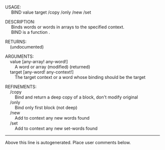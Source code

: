 USAGE:  
&nbsp;&nbsp;&nbsp;&nbsp;&nbsp;BIND&nbsp;value&nbsp;target&nbsp;/copy&nbsp;/only&nbsp;/new&nbsp;/set  
  
DESCRIPTION:  
&nbsp;&nbsp;&nbsp;&nbsp;&nbsp;Binds&nbsp;words&nbsp;or&nbsp;words&nbsp;in&nbsp;arrays&nbsp;to&nbsp;the&nbsp;specified&nbsp;context.  
&nbsp;&nbsp;&nbsp;&nbsp;&nbsp;BIND&nbsp;is&nbsp;a&nbsp;function&nbsp;.  
  
RETURNS:  
&nbsp;&nbsp;&nbsp;&nbsp;(undocumented)  
  
ARGUMENTS:  
&nbsp;&nbsp;&nbsp;&nbsp;value&nbsp;[any-array!&nbsp;any-word!]  
&nbsp;&nbsp;&nbsp;&nbsp;&nbsp;&nbsp;&nbsp;&nbsp;A&nbsp;word&nbsp;or&nbsp;array&nbsp;(modified)&nbsp;(returned)  
&nbsp;&nbsp;&nbsp;&nbsp;target&nbsp;[any-word!&nbsp;any-context!]  
&nbsp;&nbsp;&nbsp;&nbsp;&nbsp;&nbsp;&nbsp;&nbsp;The&nbsp;target&nbsp;context&nbsp;or&nbsp;a&nbsp;word&nbsp;whose&nbsp;binding&nbsp;should&nbsp;be&nbsp;the&nbsp;target  
  
REFINEMENTS:  
&nbsp;&nbsp;&nbsp;&nbsp;/copy  
&nbsp;&nbsp;&nbsp;&nbsp;&nbsp;&nbsp;&nbsp;&nbsp;Bind&nbsp;and&nbsp;return&nbsp;a&nbsp;deep&nbsp;copy&nbsp;of&nbsp;a&nbsp;block,&nbsp;don't&nbsp;modify&nbsp;original  
&nbsp;&nbsp;&nbsp;&nbsp;/only  
&nbsp;&nbsp;&nbsp;&nbsp;&nbsp;&nbsp;&nbsp;&nbsp;Bind&nbsp;only&nbsp;first&nbsp;block&nbsp;(not&nbsp;deep)  
&nbsp;&nbsp;&nbsp;&nbsp;/new  
&nbsp;&nbsp;&nbsp;&nbsp;&nbsp;&nbsp;&nbsp;&nbsp;Add&nbsp;to&nbsp;context&nbsp;any&nbsp;new&nbsp;words&nbsp;found  
&nbsp;&nbsp;&nbsp;&nbsp;/set  
&nbsp;&nbsp;&nbsp;&nbsp;&nbsp;&nbsp;&nbsp;&nbsp;Add&nbsp;to&nbsp;context&nbsp;any&nbsp;new&nbsp;set-words&nbsp;found  
___
Above this line is autogenerated. Place user comments below.